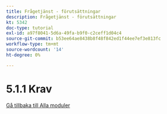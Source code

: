 ```yaml
---
title: Frågetjänst - förutsättningar
description: Frågetjänst - förutsättningar
kt: 5342
doc-type: tutorial
exl-id: a97f8041-5d6a-49fa-b9f0-c2ceff1d04c4
source-git-commit: b53ee64ae8438b8f48f842ed1f44ee7ef3e813fc
workflow-type: tm+mt
source-wordcount: '14'
ht-degree: 0%

---
```


# 5.1.1 Krav

[Gå tillbaka till Alla moduler](../../../overview.md)
